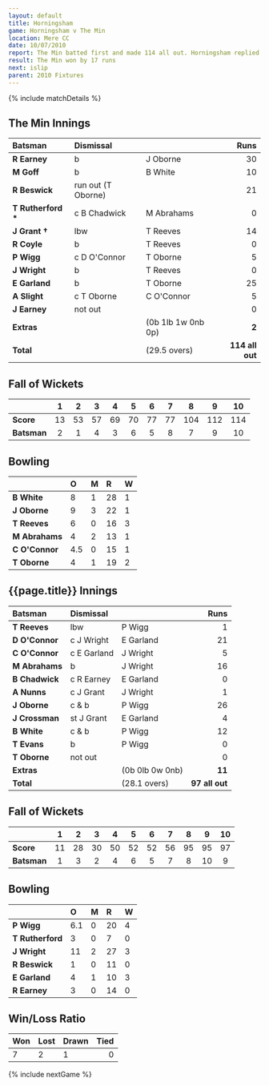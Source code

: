 ```yaml
---
layout: default
title: Horningsham
game: Horningsham v The Min
location: Mere CC
date: 10/07/2010
report: The Min batted first and made 114 all out. Horningsham replied with 97 all out
result: The Min won by 17 runs
next: islip
parent: 2010 Fixtures
---
```


{% include matchDetails %}

## The Min Innings

| Batsman | Dismissal |  | Runs |
|:---|:---|---|---:|
| **R Earney** | b | J Oborne | 30 |
| **M Goff** | b | B White | 10 |
| **R Beswick** | run out (T Oborne) |   | 21 |
| **T Rutherford &#42;** | c B Chadwick | M Abrahams | 0 |
| **J Grant &#8224;** | lbw | T Reeves | 14 |
| **R Coyle** | b | T Reeves | 0 |
| **P Wigg** | c D O'Connor | T Oborne | 5 |
| **J Wright** | b | T Reeves | 0 |
| **E Garland** | b | T Oborne | 25 |
| **A Slight** | c T Oborne | C O'Connor | 5 |
| **J Earney** | not out |  | 0 |
| **Extras** | | (0b 1lb 1w 0nb 0p) | **2** |
| **Total** | | (29.5 overs) | **114 all out** |

## Fall of Wickets

| | 1 | 2 | 3 | 4 | 5 | 6 | 7 | 8 | 9 | 10 |
|---|:---:|:---:|:---:|:---:|:---:|:---:|:---:|:---:|:---:|:---:|
| **Score** | 13 | 53 | 57 | 69 | 70 | 77 | 77 | 104 | 112 | 114 |
| **Batsman** | 2 | 1 | 4 | 3 | 6 | 5 | 8 | 7 | 9 | 10 |

## Bowling

| | O | M | R | W |
|---|:---|:---|:---|:---|
| **B White** | 8 | 1 | 28 | 1 |
| **J Oborne** | 9 | 3 | 22 | 1 |
| **T Reeves** | 6 | 0 | 16 | 3 |
| **M Abrahams** | 4 | 2 | 13 | 1 |
| **C O'Connor** | 4.5 | 0 | 15 | 1 |
| **T Oborne** | 4 | 1 | 19 | 2 |

## {{page.title}} Innings

| Batsman | Dismissal |  | Runs |
|:---|:---|---|---:|
| **T Reeves** | lbw | P Wigg | 1 |
| **D O'Connor** | c J Wright | E Garland | 21 |
| **C O'Connor** | c E Garland | J Wright | 5 |
| **M Abrahams** | b | J Wright | 16 |
| **B Chadwick** | c R Earney | E Garland | 0 |
| **A Nunns** | c J Grant | J Wright | 1 |
| **J Oborne** | c & b | P Wigg | 26 |
| **J Crossman** | st J Grant | E Garland | 4 |
| **B White** | c & b | P Wigg | 12 |
| **T Evans** | b | P Wigg | 0 |
| **T Oborne** | not out |  | 0 |
| **Extras** | | (0b 0lb 0w 0nb) | **11** |
| **Total** | | (28.1 overs) | **97 all out** |

## Fall of Wickets

| | 1 | 2 | 3 | 4 | 5 | 6 | 7 | 8 | 9 | 10 |
|---|:---:|:---:|:---:|:---:|:---:|:---:|:---:|:---:|:---:|:---:|
| **Score** | 11 | 28 | 30 | 50 | 52 | 52 | 56 | 95 | 95 | 97 |
| **Batsman** | 1 | 3 | 2 | 4 | 6 | 5 | 7 | 8 | 10 | 9 |

## Bowling

| | O | M | R | W |
|---|:---|:---|:---|:---|
| **P Wigg** | 6.1 | 0 | 20 | 4 |
| **T Rutherford** | 3 | 0 | 7 | 0 |
| **J Wright** | 11 | 2 | 27 | 3 |
| **R Beswick** | 1 | 0 | 11 | 0 |
| **E Garland** | 4 | 1 | 10 | 3 |
| **R Earney** | 3 | 0 | 14 | 0 |

## Win/Loss Ratio

| Won | Lost | Drawn | Tied |
|:---|:---|:---|---:|
| 7 | 2 | 1 | 0 |

{% include nextGame %}
